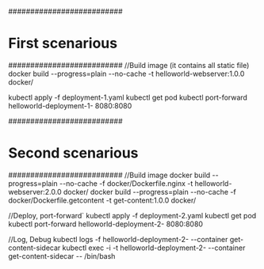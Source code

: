 ##########################
# First scenarious
##########################
//Build image (it contains all static file)
docker build --progress=plain --no-cache -t helloworld-webserver:1.0.0 docker/

kubectl apply -f deployment-1.yaml 
kubectl get pod
kubectl port-forward helloworld-deployment-1-<nnnnnn>  8080:8080

##########################
# Second scenarious 
##########################
//Build image
docker build --progress=plain --no-cache -f docker/Dockerfile.nginx -t helloworld-webserver:2.0.0 docker/
docker build --progress=plain --no-cache -f docker/Dockerfile.getcontent -t get-content:1.0.0 docker/

//Deploy, port-forward`
kubectl apply -f deployment-2.yaml 
kubectl get pod
kubectl port-forward helloworld-deployment-2-<nnnnnn>  8080:8080

//Log, Debug
kubectl logs -f helloworld-deployment-2-<nnnnnn> --container get-content-sidecar
kubectl exec -i -t helloworld-deployment-2-<nnnnnn> --container get-content-sidecar -- /bin/bash